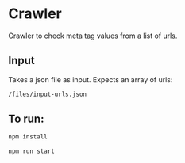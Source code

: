 # Crawler
Crawler to check meta tag values from a list of urls.

## Input
Takes a json file as input. Expects an array of urls:
```bash
/files/input-urls.json
```

## To run:

```bash
npm install
```
```bash
npm run start
```